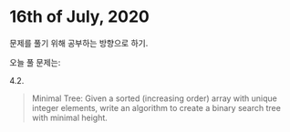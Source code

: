 # 16th of July, 2020

문제를 풀기 위해 공부하는 방향으로 하기.

오늘 풀 문제는:

4.2.
> Minimal Tree: Given a sorted (increasing order) array with unique integer elements, write an algorithm
to create a binary search tree with minimal height.
